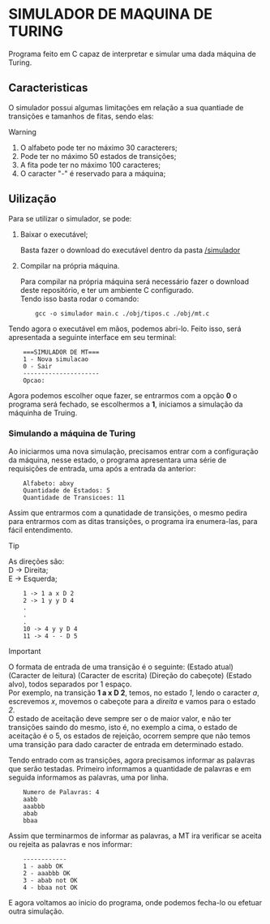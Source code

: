 # SIMULADOR DE MAQUINA DE TURING

Programa feito em C capaz de interpretar e simular uma dada máquina de Turing.

## Caracteristicas

O simulador possui algumas limitações em relação a sua quantiade de transições e tamanhos de fitas, sendo elas:

> [!WARNING]
>
> 1. O alfabeto pode ter no máximo 30 caracterers;
> 2. Pode ter no máximo 50 estados de transições;
> 3. A fita pode ter no máximo 100 caracteres;
> 4. O caracter "*-*" é reservado para a máquina;

## Uilização

Para se utilizar o simulador, se pode:

1. Baixar o executável;

    Basta fazer o download do executável dentro da pasta [/simulador]("./simulador")
2. Compilar na própria máquina.

    Para compilar na própria máquina será necessário fazer o download deste repositório, e ter um ambiente C configurado.  
    Tendo isso basta rodar o comando:

    ```console
        gcc -o simulador main.c ./obj/tipos.c ./obj/mt.c
    ```

Tendo agora o executável em mãos, podemos abri-lo. Feito isso, será apresentada a seguinte interface em seu terminal:

```console
    ===SIMULADOR DE MT===
    1 - Nova simulacao
    0 - Sair
    ---------------------
    Opcao:
```

Agora podemos escolher oque fazer, se entrarmos com a opção **0** o programa será fechado, se escolhermos a **1**, iniciamos a simulação da máquinha de Truing.

### Simulando a máquina de Turing

Ao iniciarmos uma nova simulação, precisamos entrar com a configuração da máquina, nesse estado, o programa apresentara uma série de requisições de entrada, uma após a entrada da anterior:

```console
    Alfabeto: abxy
    Quantidade de Estados: 5
    Quantidade de Transicoes: 11
```

Assim que entrarmos com a qunatidade de transições, o mesmo pedira para entrarmos com as ditas transições, o programa ira enumera-las, para fácil entendimento.

> [!TIP]  
> As direções são:  
> D -> Direita;  
> E -> Esquerda;

```console
    1 -> 1 a x D 2
    2 -> 1 y y D 4
    .
    .
    .
    10 -> 4 y y D 4
    11 -> 4 - - D 5
```

> [!IMPORTANT]  
> O formata de entrada de uma transição é o seguinte:
> (Estado atual) (Caracter de leitura) (Caracter de escrita) (Direção do cabeçote) (Estado alvo), todos separados por 1 espaço.  
> Por exemplo, na transição **1 a x D 2**, temos, no estado *1*, lendo o caracter *a*, escrevemos *x*, movemos o cabeçote para a *direita* e vamos para o estado *2*.  
> O estado de aceitação deve sempre ser o de maior valor, e não ter transições saindo do mesmo, isto é, no exemplo a cima, o estado de aceitação é o 5, os estados de rejeição, ocorrem sempre que não temos uma transição para dado caracter de entrada em determinado estado.

Tendo entrado com as transições, agora precisamos informar as palavras que serão testadas. Primeiro informamos a quantidade de palavras e em seguida informamos as palavras, uma por linha.  

```console
    Numero de Palavras: 4
    aabb
    aaabbb
    abab
    bbaa
```

Assim que terminarmos de informar as palavras, a MT ira verificar se aceita ou rejeita as palavras e nos informar:  

```console
    ------------
    1 - aabb OK
    2 - aaabbb OK
    3 - abab not OK
    4 - bbaa not OK
```

E agora voltamos ao inicio do programa, onde podemos fecha-lo ou efetuar outra simulação.  

